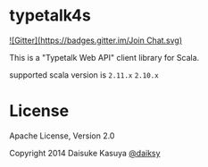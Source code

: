 typetalk4s
=============
[![Gitter](https://badges.gitter.im/Join Chat.svg)](https://gitter.im/daiksy/typetalk4s?utm_source=badge&utm_medium=badge&utm_campaign=pr-badge&utm_content=badge)

This is a "Typetalk Web API" client library for Scala.

supported scala version is ```2.11.x``` ```2.10.x``` 

# License

Apache License, Version 2.0

Copyright 2014 Daisuke Kasuya [@daiksy](https://twitter.com/daiksy)